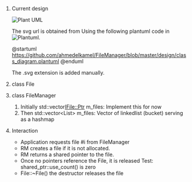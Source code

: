 1. Current design

   ![Plant UML]()

   The svg url is obtained from Using the following plantuml code in ![Plantuml](http://www.plantuml.com/plantuml/uml/).

   @startuml
   https://github.com/ahmedelkamel/FileManager/blob/master/design/class_diagram.plantuml
   @enduml

   The .svg extension is added manually.
3. class File
4. class FileManager
    1. Initially std::vector<IFile::Ptr> m_files: Implement this for now
    2. Then std::vector<List<IFile>> m_files: Vector of linkedlist (bucket) serving as a hashmap
5. Interaction
    - Application requests file #i from FileManager
    - RM creates a file if it is not allocated.
    - RM returns a shared pointer to the file.
    - Once no pointers reference the File, it is released
        Test: shared_ptr<T>::use_count() is zero
    - File::~File() the destructor releases the file
